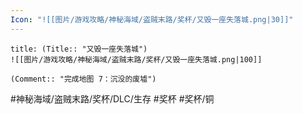 ```yaml
---
Icon: "![[图片/游戏攻略/神秘海域/盗贼末路/奖杯/又毁一座失落城.png|30]]"
---
```

```ad-common-bronze-trophy
title: (Title:: "又毁一座失落城")
![[图片/游戏攻略/神秘海域/盗贼末路/奖杯/又毁一座失落城.png|100]]

(Comment:: "完成地图 7：沉没的废墟")
```

#神秘海域/盗贼末路/奖杯/DLC/生存 #奖杯 #奖杯/铜
